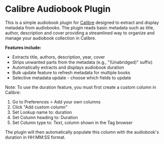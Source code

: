 # Calibre Audiobook Plugin

This is a simple audiobook plugin for [Calibre](https://calibre-ebook.com/) designed to extract and display metadata from audiobooks. The plugin reads basic metadata such as title, author, description and cover providing a streamlined way to organize and manage your audiobook collection in Calibre.

**Features include:**
* Extracts title, authors, description, year, cover
* Strips unwanted parts from the metadata (e.g., "(Unabridged)" suffix)
* Automatically extracts and displays audiobook duration
* Bulk update feature to refresh metadata for multiple books
* Selective metadata update - choose which fields to update

Note: To use the duration feature, you must first create a custom column in Calibre:
1. Go to Preferences > Add your own columns
2. Click "Add custom column"
3. Set Lookup name to: duration
4. Set Column heading to: Duration
5. Set Column type to: Text, column shown in the Tag browser

The plugin will then automatically populate this column with the audiobook's duration in HH:MM:SS format.
